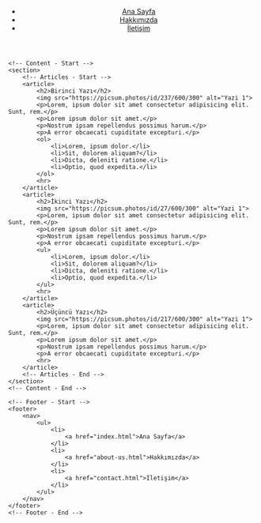 <!DOCTYPE html>
<html lang="tr">
<head>
    <meta charset="UTF-8">
    <meta name="viewport" content="width=device-width, initial-scale=1.0">
    <title>Kodluyoruz</title>
</head>
<body>
    <!-- Navbar - Start -->
    <header>
        <nav>
            <ul>
                <li>
                    <a href="index.html">Ana Sayfa</a>
                </li>
                <li>
                    <a href="about-us.html">Hakkımızda</a>
                </li>
                <li>
                    <a href="contact.html">İletişim</a>
                </li>
            </ul>
        </nav>
    </header>
    <!-- Navbar - End -->

    <!-- Content - Start -->
    <section>
        <!-- Articles - Start -->
        <article>
            <h2>Birinci Yazı</h2>
            <img src="https://picsum.photos/id/237/600/300" alt="Yazi 1">
            <p>Lorem, ipsum dolor sit amet consectetur adipisicing elit. Sunt, rem.</p>
            <p>Lorem ipsum dolor sit amet.</p>
            <p>Nostrum ipsam repellendus possimus harum.</p>
            <p>A error obcaecati cupiditate excepturi.</p>
            <ol>
                <li>Lorem, ipsum dolor.</li>
                <li>Sit, dolorem aliquam?</li>
                <li>Dicta, deleniti ratione.</li>
                <li>Optio, quod expedita.</li>
            </ol>
            <hr>
        </article>
        <article>
            <h2>İkinci Yazı</h2>
            <img src="https://picsum.photos/id/27/600/300" alt="Yazi 1">
            <p>Lorem, ipsum dolor sit amet consectetur adipisicing elit. Sunt, rem.</p>
            <p>Lorem ipsum dolor sit amet.</p>
            <p>Nostrum ipsam repellendus possimus harum.</p>
            <p>A error obcaecati cupiditate excepturi.</p>
            <ul>
                <li>Lorem, ipsum dolor.</li>
                <li>Sit, dolorem aliquam?</li>
                <li>Dicta, deleniti ratione.</li>
                <li>Optio, quod expedita.</li>
            </ul>
            <hr>
        </article>
        <article>
            <h2>Üçüncü Yazı</h2>
            <img src="https://picsum.photos/id/217/600/300" alt="Yazi 1">
            <p>Lorem, ipsum dolor sit amet consectetur adipisicing elit. Sunt, rem.</p>
            <p>Lorem ipsum dolor sit amet.</p>
            <p>Nostrum ipsam repellendus possimus harum.</p>
            <p>A error obcaecati cupiditate excepturi.</p>
            <hr>
        </article>
        <!-- Articles - End -->
    </section>
    <!-- Content - End -->

    <!-- Footer - Start -->
    <footer>
        <nav>
            <ul>
                <li>
                    <a href="index.html">Ana Sayfa</a>
                </li>
                <li>
                    <a href="about-us.html">Hakkımızda</a>
                </li>
                <li>
                    <a href="contact.html">İletişim</a>
                </li>
            </ul>
        </nav>
    </footer>
    <!-- Footer - End -->

</body>
</html>
